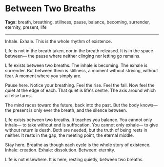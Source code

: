# Between Two Breaths

**Tags:** breath, breathing, stillness, pause, balance, becoming, surrender, eternity, present, life

---

Inhale.
Exhale.
This is the whole rhythm of existence.

Life is not in the breath taken,
nor in the breath released.
It is in the space between—
the pause where neither clinging nor letting go remains.

Life exists between two breaths.
The inhale is becoming.
The exhale is surrender.
But between them is stillness,
a moment without striving,
without fear.
A moment where you simply are.

Pause here.
Notice your breathing.
Feel the rise.
Feel the fall.
Now feel the quiet at the edge of each.
That quiet is life's centre.
The axis around which all else turns.

The mind races toward the future,
back into the past.
But the body knows—
the present is only ever the breath,
and the silence between.

Life exists between two breaths.
It teaches you balance.
You cannot only inhale—
to take without end is suffocation.
You cannot only exhale—
to give without return is death.
Both are needed,
but the truth of being rests in neither.
It rests in the gap,
the meeting point,
the eternal middle.

Stay here.
Breathe as though each cycle
is the whole story of existence.
Inhale: creation.
Exhale: dissolution.
Between: eternity.

Life is not elsewhere.
It is here,
resting quietly,
between two breaths.

